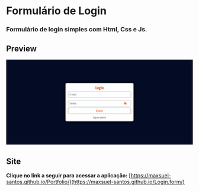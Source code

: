 # Formulário de Login

### **Formulário de login simples com Html, Css e Js.**

## Preview

![Preview](assets/img/LoginFormPreview.png)

## Site

**Clique no link a seguir para acessar a aplicação:** [https://maxsuel-santos.github.io/Portfolio/](https://maxsuel-santos.github.io/Login.form/)
